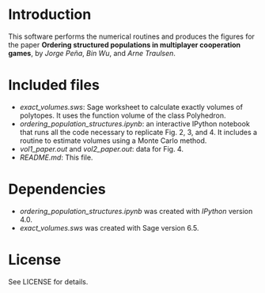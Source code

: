 # Introduction

This software performs the numerical routines and produces the figures for the paper **Ordering structured populations in multiplayer cooperation games**, by *Jorge Peña*, *Bin Wu*, and *Arne Traulsen*. 

# Included files

* *exact_volumes.sws*: Sage worksheet to calculate exactly volumes of polytopes. It uses the function volume of the class Polyhedron.
* *ordering_population_structures.ipynb*: an interactive IPython notebook that runs all the code necessary to replicate Fig. 2, 3, and 4. It includes a routine to estimate volumes using a Monte Carlo method.
* *vol1_paper.out* and *vol2_paper.out*: data for Fig. 4.
* *README.md*: This file.

# Dependencies

* *ordering_population_structures.ipynb* was created with *IPython* version 4.0.
* *exact_volumes.sws* was created with Sage version 6.5.

# License

See LICENSE for details.
